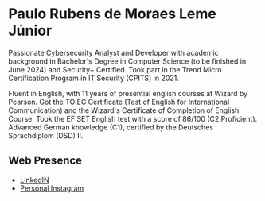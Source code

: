 # Paulo Rubens de Moraes Leme Júnior

Passionate Cybersecurity Analyst and Developer with academic background in Bachelor's Degree in Computer Science (to be finished in June 2024) and Security+ Certified. Took part in the Trend Micro Certification Program in IT Security (CPITS) in 2021.

Fluent in English, with 11 years of presential english courses at Wizard by Pearson. Got the TOIEC Certificate (Test of English for International Communication) and the Wizard's Certificate of Completion of English Course. Took the EF SET English test with a score of 86/100 (C2 Proficient). Advanced German knowledge (C1), certified by the Deutsches Sprachdiplom (DSD) II.

## Web Presence

 - [LinkedIN](https://www.linkedin.com/in/paulo-rubens-de-moraes-leme-júnior-2419731a5/)
 - [Personal Instagram](https://www.instagram.com/paulojr26_/)



